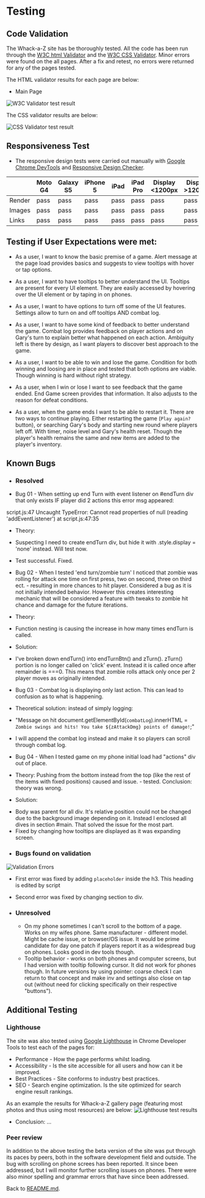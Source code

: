# Testing
## Code Validation
The Whack-a-Z site has be thoroughly tested. All the code has been run through the [W3C html Validator](https://validator.w3.org/) and the [W3C CSS Validator](https://jigsaw.w3.org/css-validator/). Minor errors were found on the all pages. After a fix and retest, no errors were returned for any of the pages tested. 

The HTML validator results for each page are below:

* Main Page

![W3C Validator test result](assets/image/readme-img/HTML-validation-success.jpg)

The CSS validator results are below:

![CSS Validator test result](assets/image/readme-img/CSS-validation-success.jpg)

## Responsiveness Test

* The responsive design tests were carried out manually with [Google Chrome DevTools](https://developer.chrome.com/docs/devtools/) and [Responsive Design Checker](https://www.responsivedesignchecker.com/checker.php?url=https%3A%2F%2Fsimonczedu.github.io%2FWhack-A-Z%2F&width=1920&height=1200).

|        | Moto G4 | Galaxy S5 | iPhone 5 | iPad | iPad Pro | Display <1200px | Display >1200px |
|--------|---------|-----------|----------|------|----------|-----------------|-----------------|
| Render | pass    | pass      | pass     | pass | pass     | pass            | pass            |
| Images | pass    | pass      | pass     | pass | pass     | pass            | pass            |
| Links  | pass    | pass      | pass     | pass | pass     | pass            | pass            |

## Testing if User Expectations were met:

* As a user, I want to know the basic premise of a game.
	Alert message at the page load provides basics and suggests to view tooltips with hover or tap options.

* As a user, I want to have tooltips to better understand the UI.
	Tooltips are present for every UI element. They are easily accessed by hovering over the UI element or by taping in on phones.

* As a user, I want to have options to turn off some of the UI features.
	Settings allow to turn on and off tooltips AND combat log.

* As a user, I want to have some kind of feedback to better understand the game.
	Combat log provides feedback on player actions and on Gary's turn to explain better what happened on each action. Ambiguity left is there by design, as I want players to discover best approach to the game.

* As a user, I want to be able to win and lose the game.
	Condition for both winning and loosing are in place and tested that both options are viable. Though winning is hard without right strategy.

* As a user, when I win or lose I want to see feedback that the game ended.
	End Game screen provides that information. It also adjusts to the reason for defeat conditions.

* As a user, when the game ends I want to be able to restart it.
	There are two ways to continue playing. Either restarting the game (`Play again?` button), or searching Gary's body and starting new round where players left off. With timer, noise level and Gary's health reset. Though the player's health remains the same and new items are added to the player's inventory.

## Known Bugs
* ### Resolved

* Bug 01 - When setting up end Turn with event listener on #endTurn div that only exists IF player did 2 actions this error msg appeared:

 script.js:47 Uncaught TypeError: Cannot read properties of null (reading 'addEventListener')
 at script.js:47:35

 * Theory:
  * Suspecting I need to create endTurn div, but hide it with .style.display = 'none' instead. Will test now.
  
 * Test successful. Fixed.
	

* Bug 02 - When I tested 'end turn/zombie turn' I noticed that zombie was rolling for attack one time on first press, two on second, three on third ect. - resulting in more chances to hit player. Considered a bug as it is not initially intended behavior. However this creates interesting mechanic that will be considered a feature with tweaks to zombie hit chance and damage for the future iterations.

 * Theory:
  * Function nesting is causing the increase in how many times endTurn is called.

 * Solution:
  * I've broken down endTurn() into endTurnBtn() and zTurn(). zTurn() portion is no longer called on 'click' event. Instead it is called once after remainder is ===0. This means that zombie rolls attack only once per 2 player moves as originally intended.

* Bug 03 - Combat log is displaying only last action. This can lead to confusion as to what is happening. 

 * Theoretical solution: instead of simply logging:

 * "Message on hit
 document.getElementById(`combatLog`).innerHTML = `Zombie swings and hits! You take ${zAttackDmg} points of damage!`;"

 * I will append the combat log instead and make it so players can scroll through combat log.

* Bug 04 - When I tested game on my phone initial load had "actions" div out of place. 

 * Theory:
	Pushing from the bottom instead from the top (like the rest of the items with fixed positions) caused and issue. - tested. Conclusion: theory was wrong.

 * Solution:
 - Body was parent for all div. It's relative position could not be changed due to the background image depending on it. Instead I enclosed all dives in section #main. That solved the issue for the most part.
 - Fixed by changing how tooltips are displayed as it was expanding screen.

* ### Bugs found on validation

![Validation Errors](assets/image/readme-img/HTML-validation-errors.jpg)

 * First error was fixed by adding `placeholder` inside the h3. This heading is edited by script
 * Second error was fixed by changing section to div.

* ### Unresolved

    * On my phone sometimes I can't scroll to the bottom of a page. Works on my wifes phone. Same manufacturer - different model. Might be cache issue, or browser/OS issue. It would be prime candidate for day one patch if players report it as a widespread bug on phones. Looks good in dev tools though.
	* Tooltip behavior - works on both phones and computer screens, but I had version with tooltip following cursor. It did not work for phones though. In future versions by using pointer: coarse check I can return to that concept and make inv and settings also close on tap out (without need for clicking specifically on their respective "buttons").


## Additional Testing
### Lighthouse
The site was also tested using [Google Lighthouse](https://developers.google.com/web/tools/lighthouse) in Chrome Developer Tools to test each of the pages for:
* Performance - How the page performs whilst loading.
* Accessibility - Is the site accessible for all users and how can it be improved.
* Best Practices - Site conforms to industry best practices.
* SEO - Search engine optimization. Is the site optimized for search engine result rankings.

As an example the results for Whack-a-Z gallery page (featuring most photos and thus using most resources) are below:
![Lighthouse test results](assets/image/readme-img/lighthouse.jpg)

* Conclusion: ...

### Peer review
In addition to the above testing the beta version of the site was put through its paces by peers, both in the software development field and outside. The bug with scrolling on phone screes has been reported. It since been addressed, but I will monitor further scrolling issues on phones. There were also minor spelling and grammar errors that have since been addressed.

Back to [README.md](./README.md#testing).